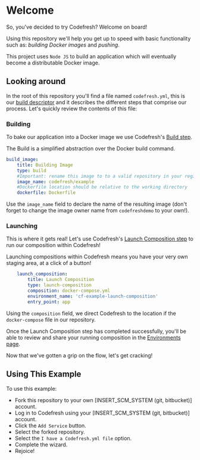 # Welcome

So, you've decided to try Codefresh? Welcome on board!

Using this repository we'll help you get up to speed with basic functionality such as: *building Docker images* and *pushing*.

This project uses `Node JS` to build an application which will eventually become a distributable Docker image.

## Looking around

In the root of this repository you'll find a file named `codefresh.yml`, this is our [build descriptor](https://docs.codefresh.io/docs/what-is-the-codefresh-yaml) and it describes the different steps that comprise our process.
Let's quickly review the contents of this file:

### Building

To bake our application into a Docker image we use Codefresh's [Build step](https://docs.codefresh.io/docs/steps#section-build).

The Build is a simplified abstraction over the Docker build command.

```yml
build_image:
    title: Building Image
    type: build
    #Important: rename this image to to a valid repository in your registry. For example: myUserName/vote
    image_name: codefresh/example
    #Dockerfile location should be relative to the working directory
    dockerfile: Dockerfile
```

Use the `image_name` field to declare the name of the resulting image (don't forget to change the image owner name from `codefreshdemo` to your own!).

### Launching

This is where it gets real! Let's use Codefresh's [Launch Composition step](https://docs.codefresh.io/docs/steps#section-launch-composition) to run our composition within Codefresh!

Launching compositions within Codefresh means you have your very own staging area, at a click of a button!

```yml
    launch_composition:
        title: Launch Composition
        type: launch-composition
        composition: docker-compose.yml
        environment_name: 'cf-example-launch-composition'
        entry_point: app
```

Using the `composition` field, we direct Codefresh to the location if the `docker-compose` file in our repository.

Once the Launch Composition step has completed successfully, you'll be able to review and share your running composition in the [Environments page](https://docs.codefresh.io/docs/share-environment-with-your-test).

Now that we've gotten a grip on the flow, let's get cracking!

## Using This Example

To use this example:

* Fork this repository to your own [INSERT_SCM_SYSTEM (git, bitbucket)] account.
* Log in to Codefresh using your [INSERT_SCM_SYSTEM (git, bitbucket)] account.
* Click the `Add Service` button.
* Select the forked repository.
* Select the `I have a Codefresh.yml file` option.
* Complete the wizard.
* Rejoice!
